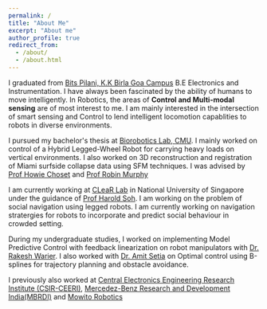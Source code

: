 ```yaml
---
permalink: /
title: "About Me"
excerpt: "About me"
author_profile: true
redirect_from: 
  - /about/
  - /about.html
---
```


I graduated from [Bits Pilani, K.K Birla Goa Campus](https://www.bits-pilani.ac.in/goa/) B.E Electronics and Instrumentation. I have always been fascinated by the ability of humans to move intelligently. In Robotics, the areas of **Control and Multi-modal sensing** are of most interest to me. I am mainly interested in the intersection of smart sensing and Control to lend intelligent locomotion capablities to robots in diverse environments. 

I pursued my bachelor's thesis at [Biorobotics Lab, CMU](https://biorobotics.ri.cmu.edu/index.php). I mainly worked on control of a Hybrid Legged-Wheel Robot for carrying heavy loads on vertical environments. I also worked on 3D reconstruction and registration of Miami surfside collapse data using SFM techniques. I was advised by [Prof Howie Choset](https://www.ri.cmu.edu/ri-faculty/howie-choset/) and [Prof Robin Murphy](https://engineering.tamu.edu/cse/profiles/rmurphy.html)

I am currently working at [CLeaR Lab](https://clear-nus.github.io/) in National University of Singapore under the guidance of [Prof Harold Soh](https://haroldsoh.com/). I am working on the problem of social navigation using legged robots. I am currently working on navigation stratergies for robots to incorporate and predict social behaviour in crowded setting. 

During my undergraduate studies, I worked on implementing Model Predictive Control with feedback linearization on robot manipulators with [Dr. Rakesh Warier](https://www.bits-pilani.ac.in/goa/rakeshw/profile). I also worked with [Dr. Amit Setia](https://universe.bits-pilani.ac.in/goa/amitsetia/profile) on Optimal control using B-splines for trajectory planning and obstacle avoidance.

I previously also worked at [Central Electronics Engineering Research Institute (CSIR-CEERI)](https://www.csircmc.res.in/ceeri), [Mercedez-Benz Research and Development India(MBRDI)](https://www.mbrdi.co.in/#/) and [Mowito Robotics](https://www.mowito.in/)
